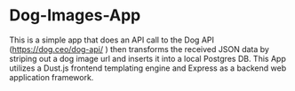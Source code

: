 # Dog-Images-App

This is a simple app that does an API call to the Dog API (https://dog.ceo/dog-api/
) then transforms the received JSON data by striping out a dog image url and inserts it into a local Postgres DB.  This App utilizes a Dust.js frontend templating engine and Express as a backend web application framework.  
